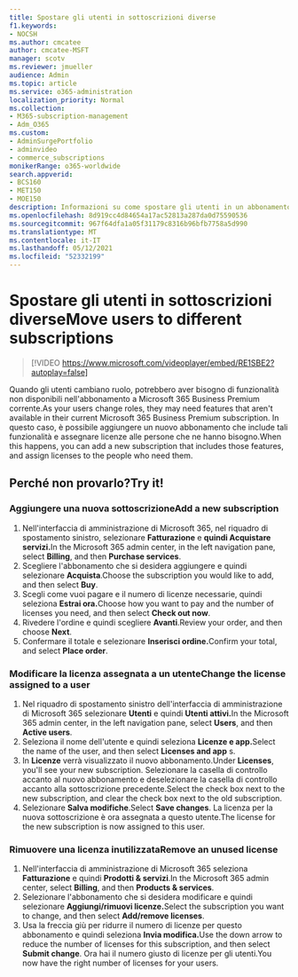 ```yaml
---
title: Spostare gli utenti in sottoscrizioni diverse
f1.keywords:
- NOCSH
ms.author: cmcatee
author: cmcatee-MSFT
manager: scotv
ms.reviewer: jmueller
audience: Admin
ms.topic: article
ms.service: o365-administration
localization_priority: Normal
ms.collection:
- M365-subscription-management
- Adm_O365
ms.custom:
- AdminSurgePortfolio
- adminvideo
- commerce_subscriptions
monikerRange: o365-worldwide
search.appverid:
- BCS160
- MET150
- MOE150
description: Informazioni su come spostare gli utenti in un abbonamento diverso.
ms.openlocfilehash: 8d919cc4d84654a17ac52813a287da0d75590536
ms.sourcegitcommit: 967f64dfa1a05f31179c8316b96bfb7758a5d990
ms.translationtype: MT
ms.contentlocale: it-IT
ms.lasthandoff: 05/12/2021
ms.locfileid: "52332199"
---
```

# <a name="move-users-to-different-subscriptions"></a><span data-ttu-id="c80eb-103">Spostare gli utenti in sottoscrizioni diverse</span><span class="sxs-lookup"><span data-stu-id="c80eb-103">Move users to different subscriptions</span></span>

> [!VIDEO https://www.microsoft.com/videoplayer/embed/RE1SBE2?autoplay=false]

<span data-ttu-id="c80eb-104">Quando gli utenti cambiano ruolo, potrebbero aver bisogno di funzionalità non disponibili nell'abbonamento a Microsoft 365 Business Premium corrente.</span><span class="sxs-lookup"><span data-stu-id="c80eb-104">As your users change roles, they may need features that aren't available in their current Microsoft 365 Business Premium subscription.</span></span> <span data-ttu-id="c80eb-105">In questo caso, è possibile aggiungere un nuovo abbonamento che include tali funzionalità e assegnare licenze alle persone che ne hanno bisogno.</span><span class="sxs-lookup"><span data-stu-id="c80eb-105">When this happens, you can add a new subscription that includes those features, and assign licenses to the people who need them.</span></span>

## <a name="try-it"></a><span data-ttu-id="c80eb-106">Perché non provarlo?</span><span class="sxs-lookup"><span data-stu-id="c80eb-106">Try it!</span></span>

### <a name="add-a-new-subscription"></a><span data-ttu-id="c80eb-107">Aggiungere una nuova sottoscrizione</span><span class="sxs-lookup"><span data-stu-id="c80eb-107">Add a new subscription</span></span>

1. <span data-ttu-id="c80eb-108">Nell'interfaccia di amministrazione di Microsoft 365, nel riquadro di spostamento sinistro, selezionare **Fatturazione** e **quindi Acquistare servizi.**</span><span class="sxs-lookup"><span data-stu-id="c80eb-108">In the Microsoft 365 admin center, in the left navigation pane, select **Billing**, and then **Purchase services**.</span></span>
1. <span data-ttu-id="c80eb-109">Scegliere l'abbonamento che si desidera aggiungere e quindi selezionare **Acquista**.</span><span class="sxs-lookup"><span data-stu-id="c80eb-109">Choose the subscription you would like to add, and then select **Buy**.</span></span>
1. <span data-ttu-id="c80eb-110">Scegli come vuoi pagare e il numero di licenze necessarie, quindi seleziona **Estrai ora.**</span><span class="sxs-lookup"><span data-stu-id="c80eb-110">Choose how you want to pay and the number of licenses you need, and then select **Check out now**.</span></span>
1. <span data-ttu-id="c80eb-111">Rivedere l'ordine e quindi scegliere **Avanti**.</span><span class="sxs-lookup"><span data-stu-id="c80eb-111">Review your order, and then choose **Next**.</span></span>
1. <span data-ttu-id="c80eb-112">Confermare il totale e selezionare **Inserisci ordine.**</span><span class="sxs-lookup"><span data-stu-id="c80eb-112">Confirm your total, and select **Place order**.</span></span>

### <a name="change-the-license-assigned-to-a-user"></a><span data-ttu-id="c80eb-113">Modificare la licenza assegnata a un utente</span><span class="sxs-lookup"><span data-stu-id="c80eb-113">Change the license assigned to a user</span></span>

1. <span data-ttu-id="c80eb-114">Nel riquadro di spostamento sinistro dell'interfaccia di amministrazione di Microsoft 365 selezionare **Utenti** e quindi **Utenti attivi.**</span><span class="sxs-lookup"><span data-stu-id="c80eb-114">In the Microsoft 365 admin center, in the left navigation pane, select **Users**, and then **Active users**.</span></span>
1. <span data-ttu-id="c80eb-115">Seleziona il nome dell'utente e quindi seleziona **Licenze e app.**</span><span class="sxs-lookup"><span data-stu-id="c80eb-115">Select the name of the user, and then select **Licenses and app** s.</span></span>
1. <span data-ttu-id="c80eb-116">In **Licenze** verrà visualizzato il nuovo abbonamento.</span><span class="sxs-lookup"><span data-stu-id="c80eb-116">Under **Licenses**, you'll see your new subscription.</span></span> <span data-ttu-id="c80eb-117">Selezionare la casella di controllo accanto al nuovo abbonamento e deselezionare la casella di controllo accanto alla sottoscrizione precedente.</span><span class="sxs-lookup"><span data-stu-id="c80eb-117">Select the check box next to the new subscription, and clear the check box next to the old subscription.</span></span>
1. <span data-ttu-id="c80eb-118">Selezionare **Salva modifiche**.</span><span class="sxs-lookup"><span data-stu-id="c80eb-118">Select **Save changes**.</span></span> <span data-ttu-id="c80eb-119">La licenza per la nuova sottoscrizione è ora assegnata a questo utente.</span><span class="sxs-lookup"><span data-stu-id="c80eb-119">The license for the new subscription is now assigned to this user.</span></span>

### <a name="remove-an-unused-license"></a><span data-ttu-id="c80eb-120">Rimuovere una licenza inutilizzata</span><span class="sxs-lookup"><span data-stu-id="c80eb-120">Remove an unused license</span></span>

1. <span data-ttu-id="c80eb-121">Nell'interfaccia di amministrazione di Microsoft 365 seleziona **Fatturazione** e quindi **Prodotti & servizi**.</span><span class="sxs-lookup"><span data-stu-id="c80eb-121">In the Microsoft 365 admin center, select **Billing**, and then **Products & services**.</span></span>
1. <span data-ttu-id="c80eb-122">Selezionare l'abbonamento che si desidera modificare e quindi selezionare **Aggiungi/rimuovi licenze.**</span><span class="sxs-lookup"><span data-stu-id="c80eb-122">Select the subscription you want to change, and then select **Add/remove licenses**.</span></span>
1. <span data-ttu-id="c80eb-123">Usa la freccia giù per ridurre il numero di licenze per questo abbonamento e quindi seleziona **Invia modifica.**</span><span class="sxs-lookup"><span data-stu-id="c80eb-123">Use the down arrow to reduce the number of licenses for this subscription, and then select **Submit change**.</span></span> <span data-ttu-id="c80eb-124">Ora hai il numero giusto di licenze per gli utenti.</span><span class="sxs-lookup"><span data-stu-id="c80eb-124">You now have the right number of licenses for your users.</span></span>